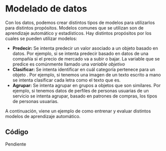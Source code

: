 # Modelado de datos

Con los datos, podemos crear distintos tipos de modelos para utilizarlos para distintos propósitos. Modelos comunes que se utilizan son de aprendizaje automático y estadísticos. Hay distintos propósitos por los cuales se pueden utilizar modelos:

- **Predecir:** Se intenta predecir un valor asociado a un objeto basado en datos. Por ejemplo, si se intenta predecir basado en datos de una compañía si el precio de mercado va a subir o bajar. La variable que se predice es comúnmente llamado una *variable objetivo*
- **Clasificar:** Se intenta identificar en cuál categoría pertenece para un objeto . Por ejemplo, si tenemos una imagen de un texto escrito a mano se intenta clasificar cada letra como el texto que es.
- **Agrupar:** Se intenta agrupar en grupos a objetos que son similares. Por ejemplo, si tenemos datos de perfiles de personas usuarias de un servicio se intenta agrupar, basado en patrones de compras, los tipos de personas usuarias.

A continuación, viene un ejemplo de como entrenar y evaluar distintos modelos de aprendizaje automático.

## Código

Pendiente